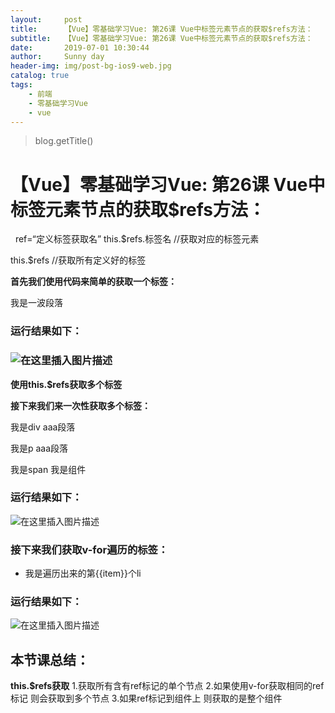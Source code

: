 ```yaml
---
layout:     post
title:      【Vue】零基础学习Vue: 第26课 Vue中标签元素节点的获取$refs方法：
subtitle:   【Vue】零基础学习Vue: 第26课 Vue中标签元素节点的获取$refs方法：
date:       2019-07-01 10:30:44
author:     Sunny day
header-img: img/post-bg-ios9-web.jpg
catalog: true
tags:
    - 前端
    - 零基础学习Vue
    - vue
---
```

>blog.getTitle() 

# 【Vue】零基础学习Vue: 第26课 Vue中标签元素节点的获取$refs方法：


 
ref=“定义标签获取名”
this.$refs.标签名 //获取对应的标签元素

this.$refs //获取所有定义好的标签

**首先我们使用代码来简单的获取一个标签：**

<!DOCTYPE html> <html lang="en"> <head> <meta charset="UTF-8"> <title>ref获取节点</title> <!-- 引入vue --> <script src="https://cdn.jsdelivr.net/npm/vue/dist/vue.js"></script> </head> <body> <div id="app"> <!-- ref="aaa":意思是将div这个标签设置为可以获取的标签且标签的获取名为aaa --> <div ref="aaa">我是一波段落</div> </div> <script> let vm = new Vue({ el:'/#app', mounted(){ //mounted生命周期函数(数据以挂在到页面上时触发) console.log(this.$refs.aaa) //这里我们打印获取结果 } }) </script> </body> </html>

### 运行结果如下：

### ![在这里插入图片描述](https://img-blog.csdnimg.cn/20190423172510404.png?x-oss-process=image/watermark,type_ZmFuZ3poZW5naGVpdGk,shadow_10,text_aHR0cHM6Ly9ibG9nLmNzZG4ubmV0L3FxXzQxNjE0OTI4,size_16,color_FFFFFF,t_70)

[]()**使用this.$refs获取多个标签**

**接下来我们来一次性获取多个标签：**
<!DOCTYPE html> <html lang="en"> <head> <meta charset="UTF-8"> <title>ref获取节点</title> <!-- 引入vue --> <script src="https://cdn.jsdelivr.net/npm/vue/dist/vue.js"></script> </head> <body> <div id="app"> <!-- 以下有两个标签获取名 重名 我们来看看运行结果吧 --> <!-- ref="aaa":意思是将div这个标签设置为可以获取的标签且标签名为aaa --> <div ref="aaa">我是div aaa段落</div> <p ref="aaa">我是p aaa段落</p> <span ref="xiaoming">我是span</span> <!-- 引入子组件 并且设置标签节点获取名isson --> <son ref="isson">我是组件</son> </div> <!-- 设置子组件son标签 --> <template id="son"> <div> <div>我是子组件div</div> <p>我是子组件p</p> </div> </template> <script> //定义子组件son let son = { template:'/#son' } let vm = new Vue({ el:'/#app', components:{ //在根组件内注册子组件son son }, mounted(){ //mounted生命周期函数(数据以挂在到页面上时触发) console.log(this.$refs) //获取所有定义可获取的标签名 } }) </script> </body> </html>

### 运行结果如下：

![在这里插入图片描述](https://img-blog.csdnimg.cn/20190423174324572.png?x-oss-process=image/watermark,type_ZmFuZ3poZW5naGVpdGk,shadow_10,text_aHR0cHM6Ly9ibG9nLmNzZG4ubmV0L3FxXzQxNjE0OTI4,size_16,color_FFFFFF,t_70)

### []()[]()接下来我们获取v-for遍历的标签：

<!DOCTYPE html> <html lang="en"> <head> <meta charset="UTF-8"> <title>ref获取节点</title> <!-- 引入vue --> <script src="https://cdn.jsdelivr.net/npm/vue/dist/vue.js"></script> </head> <body> <div id="app"> <!-- 通过给v-for遍历的标签能否获取到呢 往下看运行结果吧--> <ul> <li v-for="item in 5" ref="aaa">我是遍历出来的第{{item}}个li</li> </ul> </div> <script> let vm = new Vue({ el:'/#app', mounted(){ //mounted生命周期函数(数据以挂在到页面上时触发) console.log(this.$refs) //获取所有定义可获取的标签名 this.$refs.aaa[3].style.color = "red" //我们动态给第4个li设置以下字体颜色 } }) </script> </body> </html>

### 运行结果如下：

![在这里插入图片描述](https://img-blog.csdnimg.cn/20190423175739173.png?x-oss-process=image/watermark,type_ZmFuZ3poZW5naGVpdGk,shadow_10,text_aHR0cHM6Ly9ibG9nLmNzZG4ubmV0L3FxXzQxNjE0OTI4,size_16,color_FFFFFF,t_70)

## []()[]()本节课总结：

**this.$refs获取**
1.获取所有含有ref标记的单个节点 2.如果使用v-for获取相同的ref标记 则会获取到多个节点 3.如果ref标记到组件上 则获取的是整个组件

 

 

 

